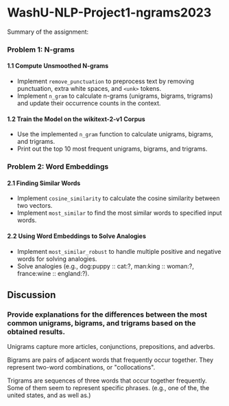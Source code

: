 # WashU-NLP-Project1-ngrams2023

Summary of the assignment:

### Problem 1: N-grams

#### 1.1 Compute Unsmoothed N-grams
- Implement `remove_punctuation` to preprocess text by removing punctuation, extra white spaces, and `<unk>` tokens.
- Implement `n_gram` to calculate n-grams (unigrams, bigrams, trigrams) and update their occurrence counts in the context.

#### 1.2 Train the Model on the wikitext-2-v1 Corpus
- Use the implemented `n_gram` function to calculate unigrams, bigrams, and trigrams.
- Print out the top 10 most frequent unigrams, bigrams, and trigrams.

### Problem 2: Word Embeddings

#### 2.1 Finding Similar Words
- Implement `cosine_similarity` to calculate the cosine similarity between two vectors.
- Implement `most_similar` to find the most similar words to specified input words.

#### 2.2 Using Word Embeddings to Solve Analogies
- Implement `most_similar_robust` to handle multiple positive and negative words for solving analogies.
- Solve analogies (e.g., dog:puppy :: cat:?, man:king :: woman:?, france:wine :: england:?).

## Discussion
### Provide explanations for the differences between the most common unigrams, bigrams, and trigrams based on the obtained results.
Unigrams capture more articles, conjunctions, prepositions, and adverbs.

Bigrams are pairs of adjacent words that frequently occur together. They represent two-word combinations, or "collocations".

Trigrams are sequences of three words that occur together frequently. Some of them seem to represent specific phrases. (e.g., one of the, the united states, and as well as.)




